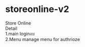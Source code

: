 # storeonline-v2

Store Online  <br/>
Detail <br/>
1.main loginอบ <br/>
2.Menu manage menu for authrioze <br/>
